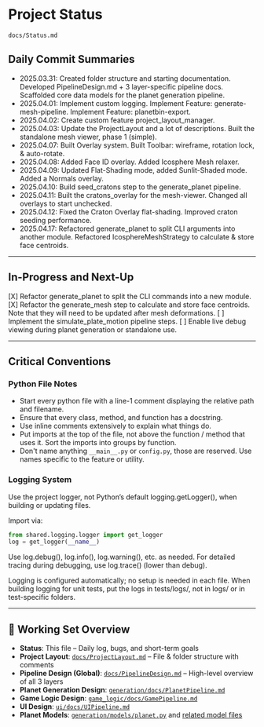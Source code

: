 # Project Status

`docs/Status.md`

## Daily Commit Summaries

- 2025.03.31:  Created folder structure and starting documentation. Developed PipelineDesign.md + 3 layer-specific pipeline docs. Scaffolded core data models for the planet generation pipeline.
- 2025.04.01:  Implement custom logging. Implement Feature: generate-mesh-pipeline. Implement Feature: planetbin-export.
- 2025.04.02:  Create custom feature project_layout_manager.
- 2025.04.03:  Update the ProjectLayout and a lot of descriptions. Built the standalone mesh viewer, phase 1 (simple).
- 2025.04.07:  Built Overlay system. Built Toolbar: wireframe, rotation lock, & auto-rotate.
- 2025.04.08:  Added Face ID overlay. Added Icosphere Mesh relaxer.
- 2025.04.09:  Updated Flat-Shading mode, added Sunlit-Shaded mode. Added a Normals overlay.
- 2025.04.10:  Build seed_cratons step to the generate_planet pipeline.
- 2025.04.11:  Built the cratons_overlay for the mesh-viewer. Changed all overlays to start unchecked.
- 2025.04.12:  Fixed the Craton Overlay flat-shading. Improved craton seeding performance.
- 2025.04.17:  Refactored generate_planet to split CLI arguments into another module. Refactored IcosphereMeshStrategy to calculate & store face centroids.

---

## In-Progress and Next-Up

[X] Refactor generate_planet to split the CLI commands into a new module.
[X] Refactor the generate_mesh step to calculate and store face centroids. Note that they will need to be updated after mesh deformations.
[ ] Implement the simulate_plate_motion pipeline steps.
[ ] Enable live debug viewing during planet generation or standalone use.

---

## Critical Conventions
### Python File Notes
- Start every python file with a line-1 comment displaying the relative path and filename.
- Ensure that every class, method, and function has a docstring.
- Use inline comments extensively to explain what things do.
- Put imports at the top of the file, not above the function / method that uses it. Sort the imports into groups by function.
- Don't name anything `__main__.py` or `config.py`, those are reserved. Use names specific to the feature or utility.

### Logging System
Use the project logger, not Python’s default logging.getLogger(), when building or updating files.

Import via:
```python
from shared.logging.logger import get_logger
log = get_logger(__name__)
```

Use log.debug(), log.info(), log.warning(), etc. as needed.
For detailed tracing during debugging, use log.trace() (lower than debug).

Logging is configured automatically; no setup is needed in each file.
When building logging for unit tests, put the logs in tests/logs/, not in logs/ or in test-specific folders.

---

## 🧭 Working Set Overview

- **Status**: This file – Daily log, bugs, and short-term goals
- **Project Layout**: [`docs/ProjectLayout.md`](../docs/ProjectLayout.md) – File & folder structure with comments
- **Pipeline Design (Global)**: [`docs/PipelineDesign.md`](../docs/PipelineDesign.md) – High-level overview of all 3 layers
- **Planet Generation Design**: [`generation/docs/PlanetPipeline.md`](../generation/docs/PlanetPipeline.md)
- **Game Logic Design**: [`game_logic/docs/GamePipeline.md`](../game_logic/docs/GamePipeline.md)
- **UI Design**: [`ui/docs/UIPipeline.md`](../ui/docs/UIPipeline.md)
- **Planet Models**: [`generation/models/planet.py`](../generation/models/planet.py) and [related model files](../generation/models/)